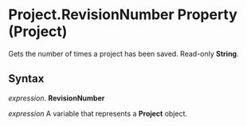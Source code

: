 
# Project.RevisionNumber Property (Project)

Gets the number of times a project has been saved. Read-only  **String**.


## Syntax

 _expression_. **RevisionNumber**

 _expression_ A variable that represents a **Project** object.

